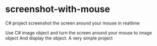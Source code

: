 # screenshot-with-mouse
C# project screenshot the screen around your mouse in realtime

Use C# image object and turn the screen around your mouse to image object
And display the object.
A very simple project

